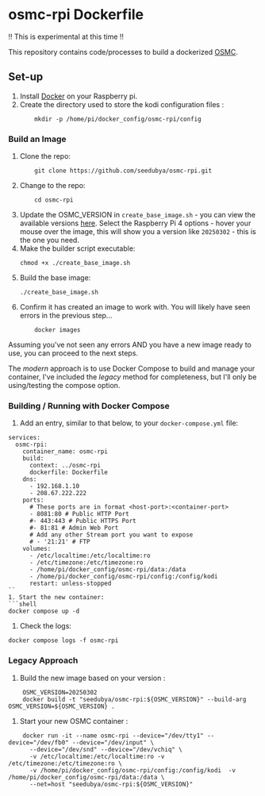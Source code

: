 # osmc-rpi Dockerfile

:bangbang: This is experimental at this time :bangbang:

This repository contains code/processes to build a dockerized [OSMC].


## Set-up

1. Install [Docker](https://www.docker.com/) on your Raspberry pi.
1. Create the directory used to store the kodi configuration files :
    ```shell
        mkdir -p /home/pi/docker_config/osmc-rpi/config
    ```

### Build an Image

1. Clone the repo:
    ```shell
        git clone https://github.com/seedubya/osmc-rpi.git
    ```
1. Change to the repo:
    ```shell
        cd osmc-rpi
    ```
1. Update the OSMC_VERSION in `create_base_image.sh` - you can view the available versions [here]. Select the Raspberry Pi 4 options - hover your mouse over the image, this will show you a version like `20250302` - this is the one you need.
1. Make the builder script executable:
    ```shell
	chmod +x ./create_base_image.sh
    ```
1. Build the base image:
    ```shell
	./create_base_image.sh
    ```
1. Confirm it has created an image to work with. You will likely have seen errors in the previous step...
    ```shell
        docker images
    ```

Assuming you've not seen any errors AND you have a new image ready to use, you can proceed to the next steps.

The _modern_ approach is to use Docker Compose to build and manage your container, I've included the _legacy_ method for completeness, but I'll only be using/testing the compose option.

### Building / Running with Docker Compose

1. Add an entry, similar to that below, to your `docker-compose.yml` file:
  ```shell
  services:
    osmc-rpi:
      container_name: osmc-rpi
      build:
        context: ../osmc-rpi
        dockerfile: Dockerfile
      dns:
        - 192.168.1.10
        - 208.67.222.222
      ports:
        # These ports are in format <host-port>:<container-port>
        - 8081:80 # Public HTTP Port
        #- 443:443 # Public HTTPS Port
        #- 81:81 # Admin Web Port
        # Add any other Stream port you want to expose
        # - '21:21' # FTP
      volumes:
        - /etc/localtime:/etc/localtime:ro
        - /etc/timezone:/etc/timezone:ro
        - /home/pi/docker_config/osmc-rpi/data:/data
        - /home/pi/docker_config/osmc-rpi/config:/config/kodi
        restart: unless-stopped
  ``
1. Start the new container:
  ```shell
  docker compose up -d
  ```
1. Check the logs:
  ```shell
  docker compose logs -f osmc-rpi
  ```

### Legacy Approach

1. Build the new image based on your version :
```
    OSMC_VERSION=20250302
    docker build -t "seedubya/osmc-rpi:${OSMC_VERSION}" --build-arg OSMC_VERSION=${OSMC_VERSION} .
```
1. Start your new OSMC container :
```
    docker run -it --name osmc-rpi --device="/dev/tty1" --device="/dev/fb0" --device="/dev/input" \
      --device="/dev/snd" --device="/dev/vchiq" \
      -v /etc/localtime:/etc/localtime:ro -v /etc/timezone:/etc/timezone:ro \
      -v /home/pi/docker_config/osmc-rpi/config:/config/kodi  -v /home/pi/docker_config/osmc-rpi/data:/data \
      --net=host "seedubya/osmc-rpi:${OSMC_VERSION}"
```

[Docker]: https://www.docker.com/
[OSMC]: https://osmc.tv
[here]: https://osmc.tv/download/
